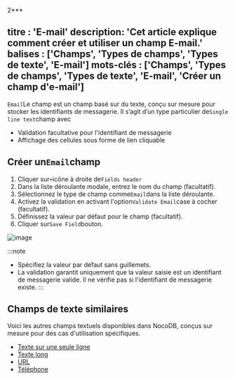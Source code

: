 2***

titre : 'E-mail'
description: 'Cet article explique comment créer et utiliser un champ E-mail.'
balises : ['Champs', 'Types de champs', 'Types de texte', 'E-mail']
mots-clés : ['Champs', 'Types de champs', 'Types de texte', 'E-mail', 'Créer un champ d'e-mail']
--------------------------------------------------------------------------------------------------------

`Email`Le champ est un champ basé sur du texte, conçu sur mesure pour stocker les identifiants de messagerie. Il s’agit d’un type particulier de`Single line text`champ avec

* Validation facultative pour l'identifiant de messagerie
* Affichage des cellules sous forme de lien cliquable

## Créer un`Email`champ

1. Cliquer sur`+`icône à droite de`Fields header`
2. Dans la liste déroulante modale, entrez le nom du champ (facultatif).
3. Sélectionnez le type de champ comme`Email`dans la liste déroulante.
4. Activez la validation en activant l'option`Validate Email`case à cocher (facultatif).
5. Définissez la valeur par défaut pour le champ (facultatif).
6. Cliquer sur`Save Field`bouton.

![image](/img/v2/fields/types/email.png)

:::note

* Spécifiez la valeur par défaut sans guillemets.
* La validation garantit uniquement que la valeur saisie est un identifiant de messagerie valide. Il ne vérifie pas si l'identifiant de messagerie existe.
  :::

## Champs de texte similaires

Voici les autres champs textuels disponibles dans NocoDB, conçus sur mesure pour des cas d'utilisation spécifiques.

* [Texte sur une seule ligne](010.single-line-text.md)
* [Texte long](020.long-text.md)
* [URL](050.url.md)
* [Téléphone](040.phonenumber.md)

